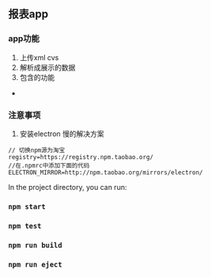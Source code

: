## 报表app

### app功能
1. 上传xml cvs 
2. 解析成展示的数据
3. 包含的功能
  - 

### 注意事项
1. 安装electron 慢的解决方案
```
// 切换npm源为淘宝
registry=https://registry.npm.taobao.org/
//在.npmrc中添加下面的代码 
ELECTRON_MIRROR=http://npm.taobao.org/mirrors/electron/
```
In the project directory, you can run:

### `npm start`



### `npm test`



### `npm run build`


### `npm run eject`


